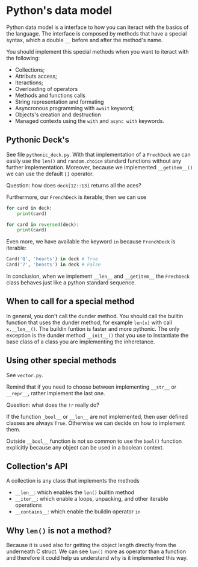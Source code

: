 # Python's data model

Python data model is a interface to how you can iteract with the basics of the language. The interface is composed by methods that have a special syntax, which a double `__` before and after the method's name.

You should implement this special methods when you want to iteract with the following:
- Collections;
- Attributs access;
- Iteractions;
- Overloading of operators
- Methods and functions calls
- String representation and formating
- Asyncronous programming with `await` keyword;
- Objects's creation and destruction
- Managed contexts using the `with` and `async with` keywords.

## Pythonic Deck's

See file `pythonic_deck.py`. With that implementation of a `FrechDeck` we can easily use the `len()` and `random.choice` standard functions without any further implementation. Moreover, because we implemented `__getitem__()` we can use the default `[]` operator.

Question: how does `deck[12::13]` returns all the aces?

Furthermore, our `FrenchDeck` is iterable, then we can use

```python
for card in deck:
    print(card)

for card in reversed(deck):
    print(card)
```

Even more, we have available the keyword `in` because `FrenchDeck` is iterable:

```python
Card('Q', 'hearts') in deck # True
Card('7', 'beasts') in deck # False
```

In conclusion, when we implement `__len__` and `__getitem__` the `FrechDeck` class behaves just like a python standard sequence. 

## When to call for a special method

In general, you don't call the dunder method. You should call the builtin function that uses the dunder method, for example `len(x)` with call `x.__len__()`. The buildin funtion is faster and more pythonic. The only exception is the dunder method `__init__()` that you use to instantiate the base class of a class you are implementing the inheretance.

## Using other special methods

See `vector.py`.

Remind that if you need to choose between implementing `__str__` or `__repr__`, rather implement the last one.

Question: what does the `!r` really do?

If the function `_bool__` or `__len__` are not implemented, then user defined classes are always `True`. Otherwise we can decide on how to implement them. 

Outside `__bool__` function is not so common to use the `bool()` function explicitly because any object can be used in a boolean context.

## Collection's API

A collection is any class that implements the methods

- `__len__`: which enables the `len()` builtin method
- `__iter__`: which enable a loops, unpacking, and other iterable operations
- `__contains__`: which enable the buildin operator `in`

## Why `len()` is not a method?

Because it is used also for getting the object length directly from the underneath C struct. We can see `len()` more as operator than a function and therefore it could help us understand why is it implemented this way.




